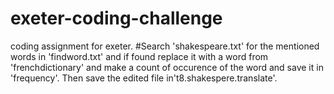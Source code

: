 # exeter-coding-challenge
coding assignment for exeter.
#Search 'shakespeare.txt' for the mentioned words in 'findword.txt' and if found replace it with a word from 'frenchdictionary' and make a count of occurence of the word and save it in 'frequency'. Then save the edited file in't8.shakespere.translate'.
